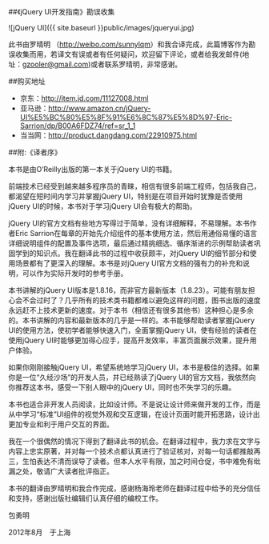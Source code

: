 ##《jQuery UI开发指南》勘误收集

![jQuery UI]({{ site.baseurl }}public/images/jqueryui.jpg)

此书由罗晴明 （<http://weibo.com/sunnylqm>）和我合译完成，此篇博客作为勘误收集而用，若译文有误或者有任何疑问，欢迎留下评论，或者给我发邮件(地址：<gzooler@gmail.com>)或者联系罗晴明，非常感谢。

##购买地址
* 京东：<http://item.jd.com/11127008.html>
* 亚马逊：<http://www.amazon.cn/jQuery-UI%E5%BC%80%E5%8F%91%E6%8C%87%E5%8D%97-Eric-Sarrion/dp/B00A6FDZ74/ref=sr_1_1>
* 当当网：<http://product.dangdang.com/22910975.html>

##附:《译者序》

本书是由O’Reilly出版的第一本关于jQuery UI的书籍。
前端技术已经受到越来越多程序员的青睐，相信有很多前端工程师，包括我自己，都渴望在短时间内学习并掌握jQuery UI，特别是在项目开始时犹豫是否使用jQuery UI的时候，本书对于学习jQuery UI会有极大的帮助。
jQuery UI的官方文档有些地方写得过于简单，没有详细解释，不易理解。本书作者Eric Sarrion在每章的开始先介绍组件的基本使用方法，然后用通俗易懂的语言详细说明组件的配置及事件选项，最后通过精挑细选、循序渐进的示例帮助读者巩固学到的知识点。我在翻译此书的过程中收获颇丰，对jQuery UI的细节部分和使用场景都有了更深入的理解。本书是对jQuery UI官方文档的强有力的补充和说明，可以作为实际开发时的参考手册。
本书讲解的jQuery UI版本是1.8.16，而非官方最新版本（1.8.23）。可能有朋友担心会不会过时了？几乎所有的技术类书籍都难以避免这样的问题，图书出版的速度永远赶不上技术更新的速度。对于本书（相信还有很多其他书）这种担心是多余的。本书讲解的内容和最新版本的几乎是一样的。本书能够帮助读者掌握jQuery UI的使用方法，使初学者能够快速入门，全面掌握jQuery UI，使有经验的读者在使用jQuery UI时能够更加得心应手，提高开发效率，丰富页面展示效果，提升用户体验。
如果你刚刚接触jQuery UI，希望系统地学习jQuery UI，本书是极佳的选择。如果你是一位“久经沙场”的开发人员，并已经熟读了jQuery UI的官方文档，我依然向你推荐这本书，感受一下别人眼中的jQuery UI，同时也不失学习的乐趣。
本书也适合非开发人员阅读，比如设计师。不是说让设计师来做开发的工作，而是从中学习“标准”UI组件的视觉外观和交互逻辑，在设计页面时能开拓思路，设计出更加专业和利于用户交互的界面。
我在一个很偶然的情况下得到了翻译此书的机会。在翻译过程中，我力求在文字与内容上忠实原著，并对每一个技术点都认真进行了验证核对，对每一句话都推敲再三，生怕表达不清而误导了读者。但本人水平有限，加之时间仓促，书中难免有纰漏之处，敬请广大读者批评指正。
本书的翻译由罗晴明和我合作完成，感谢杨海玲老师在翻译过程中给予的充分信任和支持，感谢出版社编辑们认真仔细的编校工作。包勇明
2012年8月　于上海



